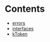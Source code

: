 

# Contents
- [errors](/src/vendor/KAM/errors)
- [interfaces](/src/vendor/KAM/interfaces)
- [kToken](kToken.sol/contract.kToken.md)
